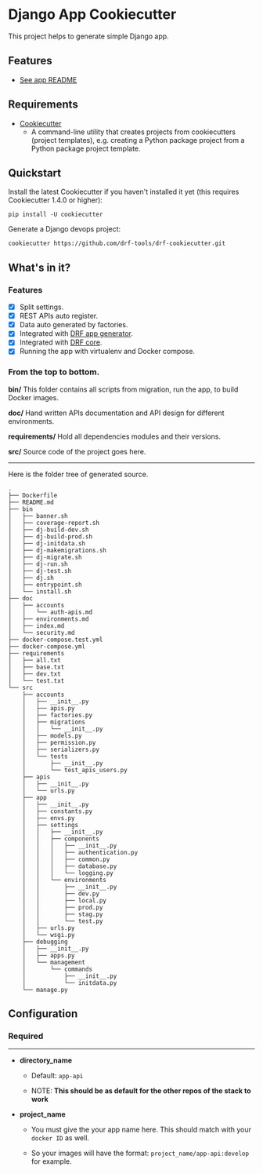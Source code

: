 # Django App Cookiecutter

This project helps to generate simple Django app.

## Features

* [See app README]({{cookiecutter.directory_name}}/README.md)

## Requirements

* [Cookiecutter](https://cookiecutter.readthedocs.io/)
	- A command-line utility that creates projects from cookiecutters (project templates), e.g. creating a Python package project from a Python package project template.

## Quickstart

Install the latest Cookiecutter if you haven't installed it yet (this requires Cookiecutter 1.4.0 or higher):

```
pip install -U cookiecutter
```

Generate a Django devops project:

```
cookiecutter https://github.com/drf-tools/drf-cookiecutter.git
```

## What's in it?

### Features
- [x] Split settings.
- [x] REST APIs auto register.
- [x] Data auto generated by factories.
- [x] Integrated with [DRF app generator](https://pypi.org/project/drf-app-generators/).
- [x] Integrated with [DRF core](https://pypi.org/project/drf-core/).
- [x] Running the app with virtualenv and Docker compose.

### From the top to bottom.

**bin/**
This folder contains all scripts from migration, run the app, to build Docker images.

**doc/**
Hand written APIs documentation and API design for different environments.

**requirements/**
Hold all dependencies modules and their versions.

**src/**
Source code of the project goes here.

--------------------------------------------
Here is the folder tree of generated source.
```
.
├── Dockerfile
├── README.md
├── bin
│   ├── banner.sh
│   ├── coverage-report.sh
│   ├── dj-build-dev.sh
│   ├── dj-build-prod.sh
│   ├── dj-initdata.sh
│   ├── dj-makemigrations.sh
│   ├── dj-migrate.sh
│   ├── dj-run.sh
│   ├── dj-test.sh
│   ├── dj.sh
│   ├── entrypoint.sh
│   └── install.sh
├── doc
│   ├── accounts
│   │   └── auth-apis.md
│   ├── environments.md
│   ├── index.md
│   └── security.md
├── docker-compose.test.yml
├── docker-compose.yml
├── requirements
│   ├── all.txt
│   ├── base.txt
│   ├── dev.txt
│   └── test.txt
└── src
    ├── accounts
    │   ├── __init__.py
    │   ├── apis.py
    │   ├── factories.py
    │   ├── migrations
    │   │   └── __init__.py
    │   ├── models.py
    │   ├── permission.py
    │   ├── serializers.py
    │   └── tests
    │       ├── __init__.py
    │       └── test_apis_users.py
    ├── apis
    │   ├── __init__.py
    │   └── urls.py
    ├── app
    │   ├── __init__.py
    │   ├── constants.py
    │   ├── envs.py
    │   ├── settings
    │   │   ├── __init__.py
    │   │   ├── components
    │   │   │   ├── __init__.py
    │   │   │   ├── authentication.py
    │   │   │   ├── common.py
    │   │   │   ├── database.py
    │   │   │   └── logging.py
    │   │   └── environments
    │   │       ├── __init__.py
    │   │       ├── dev.py
    │   │       ├── local.py
    │   │       ├── prod.py
    │   │       ├── stag.py
    │   │       └── test.py
    │   ├── urls.py
    │   └── wsgi.py
    ├── debugging
    │   ├── __init__.py
    │   ├── apps.py
    │   └── management
    │       └── commands
    │           ├── __init__.py
    │           └── initdata.py
    └── manage.py
```

## Configuration

### Required
-------------

* **directory_name**

    * Default: `app-api`

    * NOTE: **This should be as default for the other repos of the stack to work**

* **project_name**

    * You must give the your app name here. This should match with your `docker ID` as well.

    * So your images will have the format: `project_name/app-api:develop` for example.
